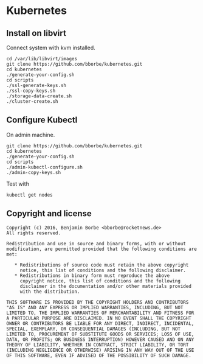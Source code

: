 # Kubernetes

## Install on libvirt

Connect system with kvm installed.

```
cd /var/lib/libvirt/images
git clone https://github.com/bborbe/kubernetes.git
cd kubernetes
./generate-your-config.sh
cd scripts
./ssl-generate-keys.sh
./ssl-copy-keys.sh
./storage-data-create.sh
./cluster-create.sh
```

## Configure Kubectl

On admin machine.

```
git clone https://github.com/bborbe/kubernetes.git
cd kubernetes
./generate-your-config.sh
cd scripts
./admin-kubectl-configure.sh
./admin-copy-keys.sh
```

Test with

`kubectl get nodes`

## Copyright and license

    Copyright (c) 2016, Benjamin Borbe <bborbe@rocketnews.de>
    All rights reserved.
    
    Redistribution and use in source and binary forms, with or without
    modification, are permitted provided that the following conditions are
    met:
    
       * Redistributions of source code must retain the above copyright
         notice, this list of conditions and the following disclaimer.
       * Redistributions in binary form must reproduce the above
         copyright notice, this list of conditions and the following
         disclaimer in the documentation and/or other materials provided
         with the distribution.

    THIS SOFTWARE IS PROVIDED BY THE COPYRIGHT HOLDERS AND CONTRIBUTORS
    "AS IS" AND ANY EXPRESS OR IMPLIED WARRANTIES, INCLUDING, BUT NOT
    LIMITED TO, THE IMPLIED WARRANTIES OF MERCHANTABILITY AND FITNESS FOR
    A PARTICULAR PURPOSE ARE DISCLAIMED. IN NO EVENT SHALL THE COPYRIGHT
    OWNER OR CONTRIBUTORS BE LIABLE FOR ANY DIRECT, INDIRECT, INCIDENTAL,
    SPECIAL, EXEMPLARY, OR CONSEQUENTIAL DAMAGES (INCLUDING, BUT NOT
    LIMITED TO, PROCUREMENT OF SUBSTITUTE GOODS OR SERVICES; LOSS OF USE,
    DATA, OR PROFITS; OR BUSINESS INTERRUPTION) HOWEVER CAUSED AND ON ANY
    THEORY OF LIABILITY, WHETHER IN CONTRACT, STRICT LIABILITY, OR TORT
    (INCLUDING NEGLIGENCE OR OTHERWISE) ARISING IN ANY WAY OUT OF THE USE
    OF THIS SOFTWARE, EVEN IF ADVISED OF THE POSSIBILITY OF SUCH DAMAGE.

